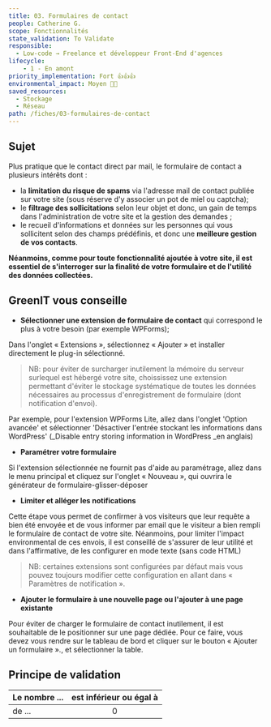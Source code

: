 ```yaml
---
title: 03. Formulaires de contact
people: Catherine G.
scope: Fonctionnalités
state_validation: To Validate
responsible:
  - Low-code → Freelance et développeur Front-End d'agences
lifecycle: 
    - 1 - En amont
priority_implementation: Fort 👍👍👍
environmental_impact: Moyen 🌱🌱
saved_resources: 
  - Stockage
  - Réseau
path: /fiches/03-formulaires-de-contact
---
```


## Sujet

Plus pratique que le contact direct par mail, le formulaire de contact a plusieurs intérêts dont :

- la **limitation du risque de spams** via l'adresse mail de contact publiée sur votre site (sous réserve d'y associer un pot de miel ou captcha);
- le **filtrage des sollicitations** selon leur objet et donc, un gain de temps dans l'administration de votre site et la gestion des demandes ;
- le recueil d'informations et données sur les personnes qui vous sollicitent selon des champs prédéfinis, et donc une **meilleure gestion de vos contacts**.

**Néanmoins, comme pour toute fonctionnalité ajoutée à votre site, il est essentiel de s'interroger sur la finalité de votre formulaire et de l'utilité des données collectées.**

## GreenIT vous conseille

- **Sélectionner une extension de formulaire de contact** qui correspond le plus à votre besoin (par exemple WPForms);

Dans l'onglet « Extensions », sélectionnez « Ajouter » et installer directement le plug-in sélectionné.

> NB: pour éviter de surcharger inutilement la mémoire du serveur surlequel est hébergé votre site, choississez une extension permettant d'éviter le stockage systématique de toutes les données nécessaires au processus d'enregistrement de formulaire (dont notification d'envoi).

Par exemple, pour l'extension WPForms Lite, allez dans l'onglet 'Option avancée' et sélectionner 'Désactiver l'entrée stockant les informations dans WordPress' (\_Disable entry storing information in WordPress \_en anglais)

- **Paramétrer votre formulaire**

Si l'extension sélectionnée ne fournit pas d'aide au paramétrage, allez dans le menu principal et cliquez sur l'onglet « Nouveau », qui ouvrira le générateur de formulaire-glisser-déposer

- **Limiter et alléger les notifications**

Cette étape vous permet de confirmer à vos visiteurs que leur requête a bien été envoyée et de vous informer par email que le visiteur a bien rempli le formulaire de contact de votre site. Néanmoins, pour limiter l'impact environmental de ces envois, il est conseillé de s'assurer de leur utilité et dans l'affirmative, de les configurer en mode texte (sans code HTML)

> NB: certaines extensions sont configurées par défaut mais vous pouvez toujours modifier cette configuration en allant dans « Paramètres de notification ».

- **Ajouter le formulaire à une nouvelle page ou l'ajouter à une page existante**

Pour éviter de charger le formulaire de contact inutilement, il est souhaitable de le positionner sur une page dédiée. Pour ce faire, vous devez vous rendre sur le tableau de bord et cliquer sur le bouton « Ajouter un formulaire »., et sélectionner la table.

## Principe de validation

| Le nombre ... | est inférieur ou égal à |
| ------------- | :---------------------: |
| de ...        |            0            |
